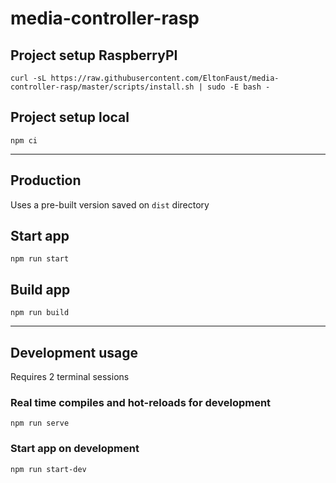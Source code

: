 # media-controller-rasp

## Project setup RaspberryPI
```
curl -sL https://raw.githubusercontent.com/EltonFaust/media-controller-rasp/master/scripts/install.sh | sudo -E bash -
```

## Project setup local
```
npm ci
```
---
## Production

Uses a pre-built version saved on `dist` directory

## Start app
```
npm run start
```
## Build app
```
npm run build
```
---
## Development usage

Requires 2 terminal sessions

### Real time compiles and hot-reloads for development
```
npm run serve
```

### Start app on development
```
npm run start-dev
```
